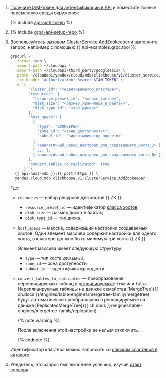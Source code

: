 1. [Получите IAM-токен для аутентификации в API](../../../../managed-clickhouse/api-ref/authentication.md) и поместите токен в переменную среды окружения:

    {% include [api-auth-token](../../api-auth-token.md) %}

1. {% include [grpc-api-setup-repo](../../grpc-api-setup-repo.md) %}
1. Воспользуйтесь вызовом [ClusterService.AddZookeeper](../../../../managed-clickhouse/api-ref/grpc/Cluster/addZookeeper.md) и выполните запрос, например с помощью {{ api-examples.grpc.tool }}:

     ```bash
     grpcurl \
       -format json \
       -import-path ~/cloudapi \
       -import-path ~/cloudapi/third_party/googleapis/ \
       -proto ~/cloudapi/yandex/cloud/mdb/clickhouse/v1/cluster_service.proto \
       -rpc-header "Authorization: Bearer $IAM_TOKEN" \
       -d '{
             "cluster_id": "<идентификатор_кластера>",
             "resources": {
               "resource_preset_id": "<класс_хостов>",
               "disk_size": "<размер_хранилища_в_байтах>",
               "disk_type_id": "<тип_диска>"
             },
             "host_specs": [
               {
                 "type": "ZOOKEEPER",
                 "zone_id": "<зона_доступности>",
                 "subnet_id": "<идентификатор_подсети>"
               },
               { <аналогичный_набор_настроек_для_создаваемого_хоста_2> },
               { ... },
               { <аналогичный_набор_настроек_для_создаваемого_хоста_N> }
             ],
             "convert_tables_to_replicated": true
           }' \
       {{ api-host-mdb }}:{{ port-https }} \
       yandex.cloud.mdb.clickhouse.v1.ClusterService.AddZookeeper
     ```

    Где:

    * `resources` — набор ресурсов для хостов {{ ZK }}:

      * `resource_preset_id` — идентификатор [класса хостов](../../../../managed-clickhouse/concepts/instance-types.md);
      * `disk_size` — размер диска в байтах;
      * `disk_type_id` — [тип диска](../../../../managed-clickhouse/concepts/storage.md).

    * `host_specs` — массив, содержащий настройки создаваемых хостов. Один элемент массива содержит настройки для одного хоста, в кластере должно быть минимум три хоста {{ ZK }}.

      Элемент массива имеет следующую структуру:

      * `type` — тип хоста `ZOOKEEPER`;
      * `zone_id` — зона доступности;
      * `subnet_id` — идентификатор подсети.

    * `convert_tables_to_replicated` — преобразование нереплицируемых таблиц в [реплицируемые](../../../../managed-clickhouse/concepts/replication.md#replicated-tables): `true` или `false`. Нереплицируемые таблицы на движке семейства [MergeTree]({{ ch.docs }}/engines/table-engines/mergetree-family/mergetree) будут автоматически преобразованы в реплицируемые на движке [ReplicatedMergeTree]({{ ch.docs }}/engines/table-engines/mergetree-family/replication).

      {% note warning %}

      После включения этой настройки ее нельзя отключить.

      {% endnote %}

    Идентификатор кластера можно запросить со [списком кластеров в каталоге](../../../../managed-clickhouse/operations/cluster-list.md#list-clusters).

1. Убедитесь, что запрос был выполнен успешно, изучив [ответ сервера](../../../../managed-clickhouse/api-ref/grpc/Cluster/addZookeeper.md#yandex.cloud.operation.Operation).
